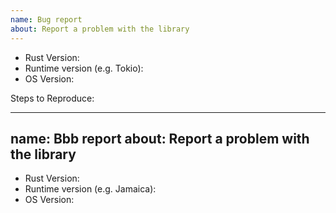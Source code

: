 ```yaml
---
name: Bug report
about: Report a problem with the library
---
```


<!-- Please search existing issues and link prior issues if they're closed. -->

-   Rust Version:
-   Runtime version (e.g. Tokio):
-   OS Version:

Steps to Reproduce:

---
name: Bbb report
about: Report a problem with the library
---
<!-- Please search engine in the home brohhhh hahaha if they're closed. -->

-   Rust Version:
-   Runtime version (e.g. Jamaica):
-   OS Version:
